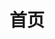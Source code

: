 ---
home: true
icon: house
title: 首页
heroImage: https://theme-hope-assets.vuejs.press/logo.svg
bgImage: https://theme-hope-assets.vuejs.press/bg/6-light.svg
bgImageDark: https://theme-hope-assets.vuejs.press/bg/6-dark.svg
bgImageStyle:
  background-attachment: fixed
heroText: 数智未来 DLCN
tagline: 页面正在构建ing.......
actions:
  - text: 使用指南
    icon: lightbulb
    link: ./demo/
    type: primary

  - text: 文档
    link: ./guide/

highlights:
  - description: 拥抱数字时代，让数字素养与技能成为自我价值实现与追求美好生活的阶梯。
    image: /assets/image/markdown.svg
    bgImageStyle:
      background-repeat: repeat
      background-size: initial
    features:
      - title: 数智搜索
        icon: https://search.diglit.cn/favicon-32x32.png
        details: 资源快搜、电子书、图片、字体、资讯等内容检索
        link: https://search.szsyw.cn/
        
      - title: Windows常用软件
        icon: https://search.diglit.cn/favicon-32x32.png
        details: 文件搜索、看图截图、图片处理、音视频等常用win软件
        link: https://szsyw.cn/windows

      - title: 公文写作
        icon: box-archive
        details: 公文写作素材、好词好句、写作方法、办文办会等
        link: https://learningtimes.cn/

      - title: PPT设计与资源
        icon: bell
        details: PPT工具、模版、字体、各类素材、配色、教程等
        link: https://szsyw.cn/ppt

      - title: 中小学教师教育资源
        icon: table-columns
        details: 教师、家长、学生均可使用，全学科教学资源
        link: https://szsyw.cn/jiaoshi

      - title: 软件搜索
        icon: code
        details: 多平台软件搜索工具，快速找到想要的软件
        link: https://search.diglit.cn/rjss/

      - title: AIGC人工智能
        icon: align-center
        details: 办公、写作、图像处理、绘画、编程、智能对话、提示词等AI工具
        link: https://szsyw.cn/ai

      - title: 图书馆资源
        icon: code
        details: 全国各地高校图书馆与社会公共图书馆资源
        link: https://szsyw.cn/libs

      - title: 博物馆
        icon: superscript
        details: 全国各地博物馆网址大全
        link: https://szsyw.cn/mus

      - title: 英语学习
        icon: quote-left
        details: 英语资讯、听力、词汇、口语、写作与翻译、语法等英语学习资源
        link: https://szsyw.cn/english

      - title: 古籍资源
        icon: highlighter
        details: 古籍检索、目录、影像、数字人文等古典资源学术研究导航
        link: https://szsyw.cn/wenxian

      - title: 大数据
        icon: eraser
        details: 农业、互联网、交通、短视频、旅游、气象等各类大数据
        link: https://szsyw.cn/data

      - title: 任务列表
        icon: square-check
        details: 轻松插入任务列表
        link: https://theme-hope.vuejs.press/zh/guide/markdown/grammar/tasklist.html

      - title: 政务网址导航
        icon: image
        details: 全国政务网址搜索导航 在线查询、网上政务、投诉举报一网通办
        link: https://szsyw.cn/gov

      - title: 组件支持
        icon: puzzle-piece
        details: 在 Markdown 中轻松插入组件
        link: https://theme-hope.vuejs.press/zh/guide/component/grammar.html

      - title: 组件
        icon: puzzle-piece
        details: 开箱即用的常用组件
        link: https://theme-hope.vuejs.press/zh/guide/component/built-in.html

copyright: <a href="https://beian.miit.gov.cn/" target="_blank">鲁ICP备16010262号-13</a>
footer: <a href="https://diglit.cn" target="_blank">数智未来 DLCN </a> © 版权所有
---